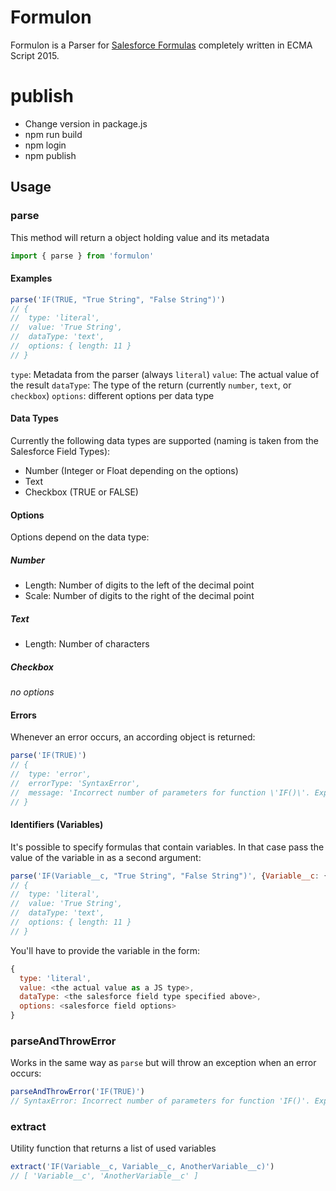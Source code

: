 # Formulon

Formulon is a Parser for [Salesforce Formulas](https://help.salesforce.com/apex/HTViewHelpDoc?id=customize_functions.htm) completely written in ECMA Script 2015.

# publish

  - Change version in package.js
  - npm run build
  - npm login
  - npm publish

## Usage

### parse

This method will return a object holding value and its metadata

```javascript
import { parse } from 'formulon'
```

#### Examples

```javascript
parse('IF(TRUE, "True String", "False String")')
// {
//  type: 'literal',
//  value: 'True String',
//  dataType: 'text',
//  options: { length: 11 }
// }
```

`type`: Metadata from the parser (always `literal`)
`value`: The actual value of the result
`dataType`: The type of the return (currently `number`, `text`, or `checkbox`)
`options`: different options per data type

#### Data Types

Currently the following data types are supported (naming is taken from the Salesforce Field Types):

  - Number (Integer or Float depending on the options)
  - Text
  - Checkbox (TRUE or FALSE)

#### Options

Options depend on the data type:

##### Number

  - Length: Number of digits to the left of the decimal point
  - Scale: Number of digits to the right of the decimal point

##### Text

  - Length: Number of characters

##### Checkbox

*no options*

#### Errors

Whenever an error occurs, an according object is returned:

```javascript
parse('IF(TRUE)')
// {
//  type: 'error',
//  errorType: 'SyntaxError',
//  message: 'Incorrect number of parameters for function \'IF()\'. Expected 3, received 1'
// }
```

#### Identifiers (Variables)

It's possible to specify formulas that contain variables. In that case pass the value of the variable in as a second argument:

```javascript
parse('IF(Variable__c, "True String", "False String")', {Variable__c: {type: 'literal', dataType: 'checkbox', value: true}})
// {
//  type: 'literal',
//  value: 'True String',
//  dataType: 'text',
//  options: { length: 11 }
// }
```

You'll have to provide the variable in the form:

```javascript
{
  type: 'literal',
  value: <the actual value as a JS type>,
  dataType: <the salesforce field type specified above>,
  options: <salesforce field options>
}
```

### parseAndThrowError

Works in the same way as `parse` but will throw an exception when an error occurs:

```javascript
parseAndThrowError('IF(TRUE)')
// SyntaxError: Incorrect number of parameters for function 'IF()'. Expected 3, received 1
```

### extract

Utility function that returns a list of used variables

```javascript
extract('IF(Variable__c, Variable__c, AnotherVariable__c)')
// [ 'Variable__c', 'AnotherVariable__c' ]
```
